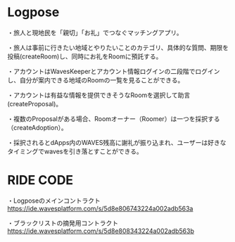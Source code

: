 # Logpose

・旅人と現地民を「親切」「お礼」でつなぐマッチングアプリ。

・旅人は事前に行きたい地域とやりたいことのカテゴリ、具体的な質問、期限を投稿(createRoom)し、同時にお礼をRoomに預託する。

・アカウントはWavesKeeperとアカウント情報ログインの二段階でログインし、自分が案内できる地域のRoomの一覧を見ることができる。

・アカウントは有益な情報を提供できそうなRoomを選択して助言(createProposal)。

・複数のProposalがある場合、Roomオーナー（Roomer）は一つを採択する（createAdoption）。

・採択されるとdApps内のWAVES残高に謝礼が振り込まれ、ユーザーは好きなタイミングでwavesを引き落とすことができる。

# RIDE CODE

・Logposeのメインコントラクト　https://ide.wavesplatform.com/s/5d8e806743224a002adb563a

・ブラックリストの摘発用コントラクト　https://ide.wavesplatform.com/s/5d8e808343224a002adb563b